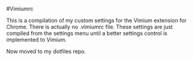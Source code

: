 #Vimiumrc

This is a compilation of my custom settings for the Vimium extension for Chrome. There is actually no .vimiumrc file. These settings are just compiled from the settings menu until a better settings control is implemented to Vimium.

Now moved to my dotfiles repo.
